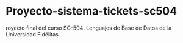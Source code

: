# Proyecto-sistema-tickets-sc504
royecto final del curso SC-504: Lenguajes de Base de Datos de la Universidad Fidélitas.
